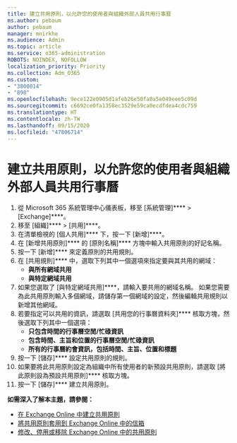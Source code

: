 ```yaml
---
title: 建立共用原則，以允許您的使用者與組織外部人員共用行事曆
ms.author: pebaum
author: pebaum
manager: mnirkhe
ms.audience: Admin
ms.topic: article
ms.service: o365-administration
ROBOTS: NOINDEX, NOFOLLOW
localization_priority: Priority
ms.collection: Adm_O365
ms.custom:
- "3800014"
- "898"
ms.openlocfilehash: 9ece122e0905d1afeb26e50fa0a5e049eee5c09d
ms.sourcegitcommit: c6692ce0fa1358ec3529e59ca0ecdfdea4cdc759
ms.translationtype: HT
ms.contentlocale: zh-TW
ms.lasthandoff: 09/15/2020
ms.locfileid: "47806714"
---
```

# <a name="create-a-sharing-policy-to-allow-your-users-to-share-their-calendar-with-people-outside-your-organization"></a>建立共用原則，以允許您的使用者與組織外部人員共用行事曆

1. 從 Microsoft 365 系統管理中心儀表板，移至 [系統管理]****  >  [Exchange]****。
2. 移至 [組織]****  >  [共用]****。
3. 在清單檢視的 [個人共用]**** 下，按一下 [新增]****。
4. 在 [新增共用原則]**** 的 [原則名稱]**** 方塊中輸入共用原則的好記名稱。
5. 按一下 [新增]**** 來定義原則的共用規則。
6. 在 [共用規則]**** 中，選取下列其中一個選項來指定要與其共用的網域：
    - **與所有網域共用**
    - **與特定網域共用**
8. 如果您選取了 [與特定網域共用]****，請輸入要共用的網域名稱。 如果您需要為此共用原則輸入多個網域，請儲存第一個網域的設定，然後編輯共用規則以新增其他網域。
9. 若要指定可以共用的資訊，請選取 [共用您的行事曆資料夾]**** 核取方塊，然後選取下列其中一個選項：
    - **只包含時間的行事曆空閒/忙碌資訊**
    - **包含時間、主旨和位置的行事曆空閒/忙碌資訊**
    - **所有的行事曆約會資訊，包括時間、主旨、位置和標題**
11. 按一下 [儲存]**** 設定共用原則的規則。
12. 如果要將此共用原則設定為組織中所有使用者的新預設共用原則，請選取 [將此原則設為預設共用原則]**** 核取方塊。
13. 按一下 [儲存]**** 建立共用原則。  

**如需深入了解本主題，請參閱：**

- [在 Exchange Online 中建立共用原則](https://docs.microsoft.com/exchange/sharing/sharing-policies/create-a-sharing-policy)
- [將共用原則套用到 Exchange Online 中的信箱](https://docs.microsoft.com/exchange/sharing/sharing-policies/apply-a-sharing-policy)
- [修改、停用或移除 Exchange Online 中的共用原則](https://docs.microsoft.com/exchange/sharing/sharing-policies/modify-a-sharing-policy)